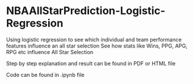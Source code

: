 # NBAAllStarPrediction-Logistic-Regression
Using logistic regression to see which individual and team performance features influence an all star selection
See how stats like Wins, PPG, APG, RPG etc influence All Star Selection

Step by step explanation and result can be found in PDF or HTML file

Code can be found in .ipynb file
